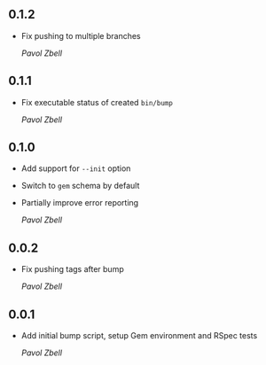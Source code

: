 ## 0.1.2

*   Fix pushing to multiple branches

    *Pavol Zbell*

## 0.1.1

*   Fix executable status of created `bin/bump`

    *Pavol Zbell*

## 0.1.0

*   Add support for `--init` option
*   Switch to `gem` schema by default
*   Partially improve error reporting

    *Pavol Zbell*

## 0.0.2

*   Fix pushing tags after bump

    *Pavol Zbell*

## 0.0.1

*   Add initial bump script, setup Gem environment and RSpec tests 

    *Pavol Zbell*
